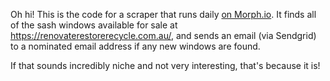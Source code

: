 Oh hi! This is the code for a scraper that runs daily [on Morph.io](https://morph.io/blimpage/sash_windows). It finds all of the sash windows available for sale at https://renovaterestorerecycle.com.au/, and sends an email (via Sendgrid) to a nominated email address if any new windows are found.

If that sounds incredibly niche and not very interesting, that's because it is!
